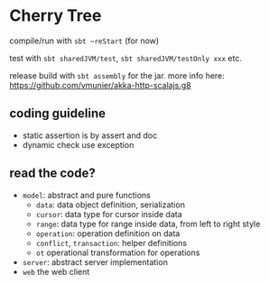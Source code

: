 # Cherry Tree


compile/run with `sbt ~reStart` (for now)


test with `sbt sharedJVM/test`, `sbt sharedJVM/testOnly xxx` etc.

release build with `sbt assembly` for the jar. more info here: https://github.com/vmunier/akka-http-scalajs.g8

## coding guideline

* static assertion is by assert and doc
* dynamic check use exception


## read the code?

* `model`: abstract and pure functions
    * `data`: data object definition, serialization
    * `cursor`: data type for cursor inside data
    * `range`: data type for range inside data, from left to right style
    * `operation`: operation definition on data
    * `conflict`, `transaction`: helper definitions
    * `ot` operational transformation for operations
* `server`: abstract server implementation
* `web` the web client
